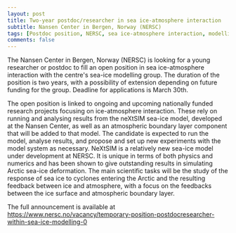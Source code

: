```yaml
---
layout: post
title: Two-year postdoc/researcher in sea ice-atmosphere interaction
subtitle: Nansen Center in Bergen, Norway (NERSC)
tags: [Postdoc position, NERSC, sea ice-atmosphere interaction, modelling, Arctic]
comments: false
---
```


The Nansen Center in Bergen, Norway (NERSC) is looking for a young researcher or postdoc to fill an open position in sea ice-atmosphere interaction with the centre's sea-ice modelling group. The duration of the position is two years, with a possibility of extension depending on future funding for the group. Deadline for applications is March 30th.

The open position is linked to ongoing and upcoming nationally funded research projects focusing on ice-atmosphere interaction. These rely on running and analysing results from the neXtSIM sea-ice model, developed at the Nansen Center, as well as an atmospheric boundary layer component that will be added to that model. The candidate is expected to run the model, analyse results, and propose and set up new experiments with the model system as necessary. NeXtSIM is a relatively new sea-ice model under development at NERSC. It is unique in terms of both physics and numerics and has been shown to give outstanding results in simulating Arctic sea-ice deformation. The main scientific tasks will be the study of the response of sea ice to cyclones entering the Arctic and the resulting feedback between ice and atmosphere, with a focus on the feedbacks between the ice surface and atmospheric boundary layer.

The full announcement is available at <https://www.nersc.no/vacancy/temporary-position-postdocresearcher-within-sea-ice-modelling-0>

